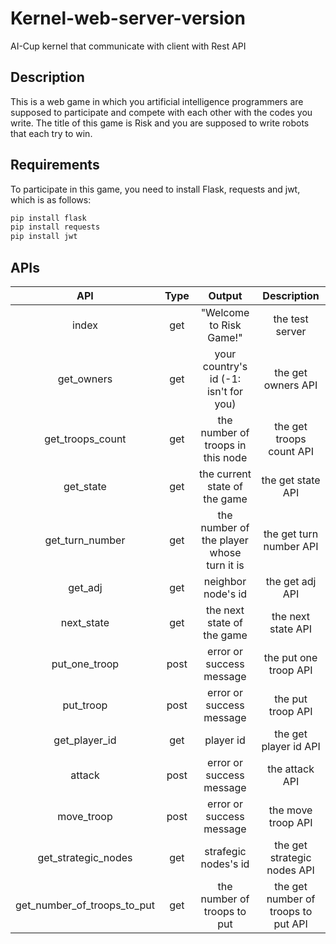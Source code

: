 <style>
r { color: Red }
b { color: DarkBlue }
g { color: DarkGreen }
o { color: DarkOrange }
</style>
# Kernel-web-server-version
AI-Cup kernel that communicate with client with Rest API 
## Description
This is a web game in which you artificial intelligence programmers are supposed to participate and compete with each other with the codes you write. The title of this game is Risk and you are supposed to write robots that each try to win.
## Requirements
To participate in this game, you need to install Flask, requests and jwt, which is as follows:
```markdown
pip install flask
pip install requests
pip install jwt
```
## APIs
| API | Type | Output | Description |
| :-: | :-: | :-: | :-: |
| index | get | "Welcome to Risk Game!" | the test server |
| get_owners | get | your country's id (-1: isn't for you) | the get owners API |
| get_troops_count | get | the number of troops in this node | the get troops count API |
| get_state | get | the current state of the game | the get state API |
| get_turn_number | get | the number of the player whose turn it is | the get turn number API |
| get_adj | get | neighbor node's id | the get adj API |
| next_state | get | the next state of the game | the next state API |
| put_one_troop | post | error or success message | the put one troop API |
| put_troop | post | error or success message | the put troop API |
| get_player_id | get | player id | the get player id API |
| attack | post | error or success message | the attack API |
| move_troop | post | error or success message | the move troop API |
| get_strategic_nodes | get | strafegic nodes's id | the get strategic nodes API |
| get_number_of_troops_to_put | get | the number of troops to put | the get number of troops to put API |
